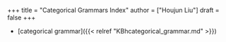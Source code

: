 +++
title = "Categorical Grammars Index"
author = ["Houjun Liu"]
draft = false
+++

-   [categorical grammar]({{< relref "KBhcategorical_grammar.md" >}})
